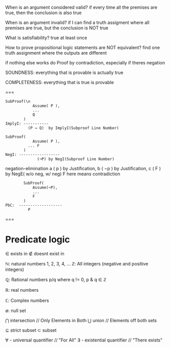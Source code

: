 
When is an argument considered valid?
    if every time all the premises are true, then the conclusion
    is also true

When is an argument invalid?
    if I can find a truth assigment where all premises are true,
    but the conclusion is NOT true

What is satisfiability? 
    true at least once

How to prove propositional logic statements are 
NOT equivalent?
    find one truth assignment where the outputs are different

    
if nothing else works do Proof by contradiction, especially if theres negation

SOUNDNESS: everything that is provable is actually true

COMPLETENESS: everything that is true is provable

===

```
SubProof(\n
            Assume( P ),
            ...
            Q
        )
ImplyI: -----------
          (P → Q)  by ImplyI(Subproof Line Number)
```
```
SubProof(
            Assume( P ),
          ... F
        )
NegI: ------------------
              (¬P) by NegI(Subproof Line Number)
```
negation-elimination
a ( p  ) by Justification,
b ( ¬p ) by Justification,
c ( F  ) by NegE( w/o neg, w/ neg)
F here means contradiction

```
        SubProof(
            Assume(¬P),
            ...
            F
        )
PbC:  -------------------
          P
```

===

# Predicate logic 

∈ exists in
∉ doesnt exist in

ℕ: natural numbers
    1, 2, 3, 4, ...
ℤ: All integers (negative and positive integers)

ℚ: Rational numbers
    p/q where q != 0, p & q ∈ ℤ

ℝ: real numbers

ℂ: Complex numbers

∅: null set

⋂ intersection // Only Elements in Both
⋃ union // Elements off both sets

⊆ strict subset
⊂ subset

∀ - universal quantifier  // "For All"
∃ - existential quantifier // "There exists"